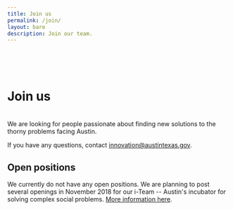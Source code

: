 ```yaml
---
title: Join us
permalink: /join/
layout: bare
description: Join our team. 
---
```


<h1 style= "padding-top: 64px; padding-bottom: 18px;"> Join us</h1>

We are looking for people passionate about finding new solutions to the thorny problems facing Austin. 

If you have any questions, contact [innovation@austintexas.gov](mailto:innovation@austintexas.gov).

## Open positions

We currently do not have any open positions. We are planning to post several openings in November 2018 for our i-Team -- Austin's incubator for solving complex social problems. [More information here](http://cityofaustin.github.io/innovation/our-work/#understanding-and-designing-solutions-for-homelessness-i-team).
